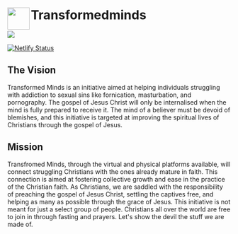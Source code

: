 # Transformedminds <img align="left" src="https://user-images.githubusercontent.com/62628408/129467455-98e75044-31bc-41be-873a-f98e88d3d1d7.png" width="50px">

<img align="center" src="https://user-images.githubusercontent.com/62628408/130241960-0905f263-8c6c-445c-b5a5-f3b0d98c25d7.png">

[![Netlify Status](https://api.netlify.com/api/v1/badges/ac08b08f-d878-4c3f-873e-7d9775305efc/deploy-status)](https://app.netlify.com/sites/transformedminds/deploys)


<h2>The Vision</h2>
<p>Transformed Minds is an initiative aimed at helping individuals struggling with addiction to sexual sins like fornication, masturbation, and pornography. The gospel of Jesus Christ will only be internalised when the mind is fully prepared to receive it.
The mind of a believer must be devoid of blemishes, and this initiative is targeted at improving the spiritual lives of Christians through the gospel of Jesus.</p>

<h2>Mission</h2>
<p>Transfromed Minds, through the virtual and physical platforms available, 
will connect struggling Christians with the ones already mature in faith. 
This connection is aimed at fostering collective growth and ease in the 
practice of the Christian faith. As Christians, we are saddled with the 
responsibility of preaching the gospel of Jesus Christ, settling the captives 
free, and helping as many as possible through the grace of Jesus. 
This initiative is not meant for just a select group of people. 
Christians all over the world are free to join in through fasting and prayers. 
Let's show the devil the stuff we are made of.</p>
